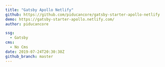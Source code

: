 ```yaml
---
title: "Gatsby Apollo Netlify"
github: https://github.com/piducancore/gatsby-starter-apollo-netlify
demo: https://gatsby-starter-apollo.netlify.com/
author: piducancore 

ssg:
  - Gatsby
cms:
  - No Cms
date: 2019-07-24T20:30:38Z
github_branch: master
---
```

